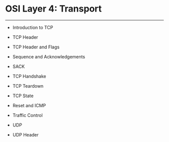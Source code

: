 # OSI Layer 4: Transport

---

* Introduction to TCP

* TCP Header

* TCP Header and Flags

* Sequence and Acknowledgements

* SACK

* TCP Handshake

* TCP Teardown

* TCP State

* Reset and ICMP

* Traffic Control

* UDP

* UDP Header



